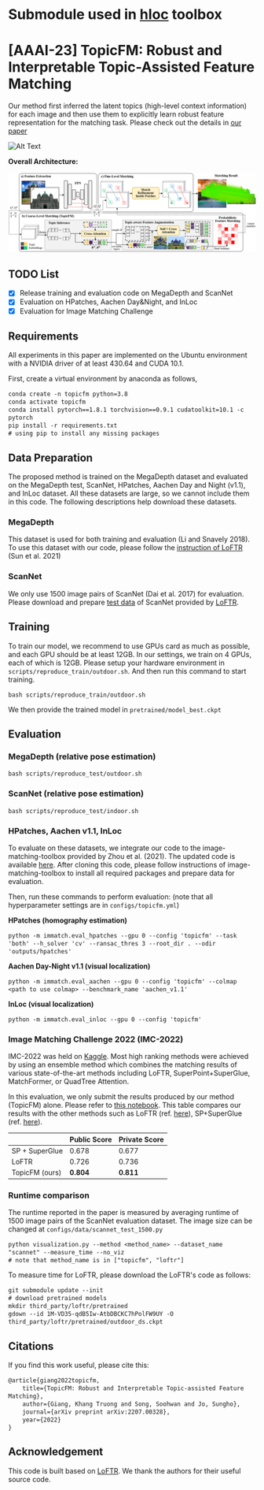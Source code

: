 # Submodule used in [hloc](https://github.com/Vincentqyw/Hierarchical-Localization) toolbox

# [AAAI-23] TopicFM: Robust and Interpretable Topic-Assisted Feature Matching 
    
Our method first inferred the latent topics (high-level context information) for each image and then use them to explicitly learn robust feature representation for the matching task. Please check out the details in [our paper](https://arxiv.org/abs/2207.00328)

![Alt Text](demo/topicfm.gif)

**Overall Architecture:**

![Alt Text](demo/architecture_v4.png)

## TODO List

- [x] Release training and evaluation code on MegaDepth and ScanNet
- [x] Evaluation on HPatches, Aachen Day&Night, and InLoc
- [x] Evaluation for Image Matching Challenge

## Requirements

All experiments in this paper are implemented on the Ubuntu environment 
with a NVIDIA driver of at least 430.64 and CUDA 10.1.

First, create a virtual environment by anaconda as follows,

    conda create -n topicfm python=3.8 
    conda activate topicfm
    conda install pytorch==1.8.1 torchvision==0.9.1 cudatoolkit=10.1 -c pytorch
    pip install -r requirements.txt
    # using pip to install any missing packages

## Data Preparation

The proposed method is trained on the MegaDepth dataset and evaluated on the MegaDepth test, ScanNet, HPatches, Aachen Day and Night (v1.1), and InLoc dataset.
All these datasets are large, so we cannot include them in this code. 
The following descriptions help download these datasets. 

### MegaDepth

This dataset is used for both training and evaluation (Li and Snavely 2018). 
To use this dataset with our code, please follow the [instruction of LoFTR](https://github.com/zju3dv/LoFTR/blob/master/docs/TRAINING.md) (Sun et al. 2021)

### ScanNet 
We only use 1500 image pairs of ScanNet (Dai et al. 2017) for evaluation. 
Please download and prepare [test data](https://drive.google.com/drive/folders/1DOcOPZb3-5cWxLqn256AhwUVjBPifhuf) of ScanNet
provided by [LoFTR](https://github.com/zju3dv/LoFTR/blob/master/docs/TRAINING.md).

## Training

To train our model, we recommend to use GPUs card as much as possible, and each GPU should be at least 12GB.
In our settings, we train on 4 GPUs, each of which is 12GB. 
Please setup your hardware environment in `scripts/reproduce_train/outdoor.sh`.
And then run this command to start training.

    bash scripts/reproduce_train/outdoor.sh

 We then provide the trained model in `pretrained/model_best.ckpt`
## Evaluation

### MegaDepth (relative pose estimation)

    bash scripts/reproduce_test/outdoor.sh

### ScanNet (relative pose estimation)

    bash scripts/reproduce_test/indoor.sh

### HPatches, Aachen v1.1, InLoc

To evaluate on these datasets, we integrate our code to the image-matching-toolbox provided by Zhou et al. (2021).
The updated code is available [here](https://github.com/TruongKhang/image-matching-toolbox). 
After cloning this code, please follow instructions of image-matching-toolbox to install all required packages and prepare data for evaluation.

Then, run these commands to perform evaluation: (note that all hyperparameter settings are in `configs/topicfm.yml`)

**HPatches (homography estimation)**

    python -m immatch.eval_hpatches --gpu 0 --config 'topicfm' --task 'both' --h_solver 'cv' --ransac_thres 3 --root_dir . --odir 'outputs/hpatches'

**Aachen Day-Night v1.1 (visual localization)**

    python -m immatch.eval_aachen --gpu 0 --config 'topicfm' --colmap <path to use colmap> --benchmark_name 'aachen_v1.1'

**InLoc (visual localization)**

    python -m immatch.eval_inloc --gpu 0 --config 'topicfm'

### Image Matching Challenge 2022 (IMC-2022)
IMC-2022 was held on [Kaggle](https://www.kaggle.com/competitions/image-matching-challenge-2022/overview). 
Most high ranking methods were achieved by using an ensemble method which combines the matching results of 
various state-of-the-art methods including LoFTR, SuperPoint+SuperGlue, MatchFormer, or QuadTree Attention.

In this evaluation, we only submit the results produced by our method (TopicFM) alone. Please refer to [this notebook](https://www.kaggle.com/code/khangtg09121995/topicfm-eval).
This table compares our results with the other methods such as LoFTR (ref. [here](https://www.kaggle.com/code/mcwema/imc-2022-kornia-loftr-score-plateau-0-726)), 
SP+SuperGlue (ref. [here](https://www.kaggle.com/code/yufei12/superglue-baseline)).

|                | Public Score | Private Score |
|----------------|--------------|---------------|
| SP + SuperGlue | 0.678        | 0.677         |
| LoFTR          | 0.726        | 0.736         |
| TopicFM (ours) | **0.804**    | **0.811**     |


### Runtime comparison

The runtime reported in the paper is measured by averaging runtime of 1500 image pairs of the ScanNet evaluation dataset.
The image size can be changed at `configs/data/scannet_test_1500.py`

    python visualization.py --method <method_name> --dataset_name "scannet" --measure_time --no_viz
    # note that method_name is in ["topicfm", "loftr"]

To measure time for LoFTR, please download the LoFTR's code as follows:

    git submodule update --init
    # download pretrained models
    mkdir third_party/loftr/pretrained 
    gdown --id 1M-VD35-qdB5Iw-AtbDBCKC7hPolFW9UY -O third_party/loftr/pretrained/outdoor_ds.ckpt

## Citations
If you find this work useful, please cite this:

    @article{giang2022topicfm,
        title={TopicFM: Robust and Interpretable Topic-assisted Feature Matching},
        author={Giang, Khang Truong and Song, Soohwan and Jo, Sungho},
        journal={arXiv preprint arXiv:2207.00328},
        year={2022}
    }

## Acknowledgement
This code is built based on [LoFTR](https://github.com/zju3dv/LoFTR). We thank the authors for their useful source code.
